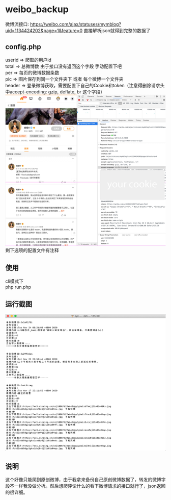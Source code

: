 # weibo_backup
微博流接口: https://weibo.com/ajax/statuses/mymblog?uid=1134424202&page=1&feature=0 直接解析json就得到完整的数据了


## config.php
userid => 爬取的用户id  
total => 总微博数 由于接口没有返回这个字段 手动配置下吧  
per => 每页的微博数据条数  
pic => 图片保存到同一个文件夹下 或者 每个微博一个文件夹  
header => 登录微博获取，需要配置下自己的Cookie和token（注意得删除请求头中accept-encoding: gzip, deflate, br 这个字段）  
![请求头](./img/header.jpg)  
剩下选项的配置文件有注释  


## 使用
cli模式下  
php run.php

## 运行截图
![run](./img/run.png)  


## 说明
这个好像只能爬到原创微博，由于我拿来备份自己原创微博数据了，转发的微博字段不一样我没做分析。然后想爬评论什么的看下微博请求的接口就行了，json返回的很详细。
